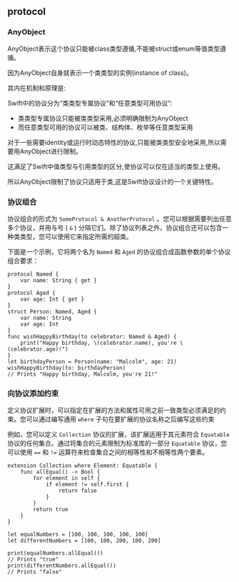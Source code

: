 ## protocol

### AnyObject

AnyObject表示这个协议只能被class类型遵循,不能被struct或enum等值类型遵循。

因为AnyObject自身就表示一个类类型的实例(instance of class)。

其内在机制和原理是:

Swift中的协议分为“类类型专属协议”和“任意类型可用协议”:

- 类类型专属协议只能被类类型采用,必须明确限制为AnyObject
- 而任意类型可用的协议可以被类、结构体、枚举等任意类型采用

对于一些需要identity或运行时动态特性的协议,只能被类类型安全地采用,所以需要用AnyObject进行限制。

这满足了Swift中值类型与引用类型的区分,使协议可以仅在适当的类型上使用。

所以AnyObject限制了协议只适用于类,这是Swift协议设计的一个关键特性。



### 协议组合

协议组合的形式为 `SomeProtocol & AnotherProtocol` 。您可以根据需要列出任意多个协议，并用与号 ( `&` ) 分隔它们。除了协议列表之外，协议组合还可以包含一种类类型，您可以使用它来指定所需的超类。

下面是一个示例，它将两个名为 `Named` 和 `Aged` 的协议组合成函数参数的单个协议组合要求：

```
protocol Named {
    var name: String { get }
}
protocol Aged {
    var age: Int { get }
}
struct Person: Named, Aged {
    var name: String
    var age: Int
}
func wishHappyBirthday(to celebrator: Named & Aged) {
    print("Happy birthday, \(celebrator.name), you're \(celebrator.age)!")
}
let birthdayPerson = Person(name: "Malcolm", age: 21)
wishHappyBirthday(to: birthdayPerson)
// Prints "Happy birthday, Malcolm, you're 21!"
```



### 向协议添加约束

定义协议扩展时，可以指定在扩展的方法和属性可用之前一致类型必须满足的约束。您可以通过编写通用 `where` 子句在要扩展的协议名称之后编写这些约束

例如，您可以定义 `Collection` 协议的扩展，该扩展适用于其元素符合 `Equatable` 协议的任何集合。通过将集合的元素限制为标准库的一部分 `Equatable` 协议，您可以使用 `==` 和 `!=` 运算符来检查集合之间的相等性和不相等性两个要素。

```
extension Collection where Element: Equatable {
    func allEqual() -> Bool {
        for element in self {
            if element != self.first {
                return false
            }
        }
        return true
    }
}

let equalNumbers = [100, 100, 100, 100, 100]
let differentNumbers = [100, 100, 200, 100, 200]

print(equalNumbers.allEqual())
// Prints "true"
print(differentNumbers.allEqual())
// Prints "false"
```

